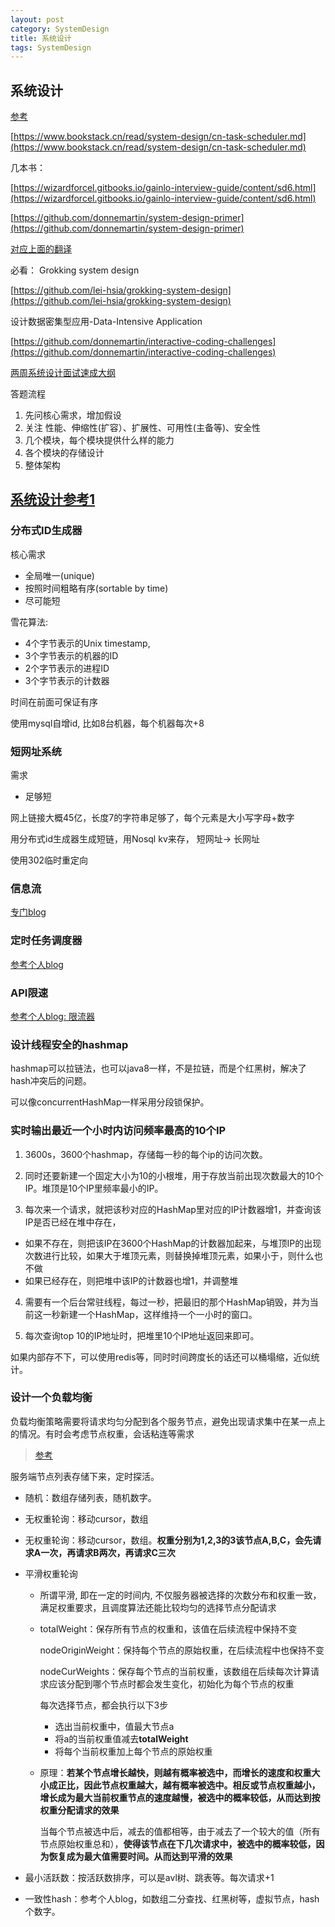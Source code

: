```yaml
---
layout: post
category: SystemDesign
title: 系统设计
tags: SystemDesign
---
```


## 系统设计

[参考](https://soulmachine.gitbooks.io/system-design/content/cn/)

[https://www.bookstack.cn/read/system-design/cn-task-scheduler.md](https://www.bookstack.cn/read/system-design/cn-task-scheduler.md)



几本书：

[https://wizardforcel.gitbooks.io/gainlo-interview-guide/content/sd6.html](https://wizardforcel.gitbooks.io/gainlo-interview-guide/content/sd6.html)

[https://github.com/donnemartin/system-design-primer](https://github.com/donnemartin/system-design-primer)

[对应上面的翻译](https://wizardforcel.gitbooks.io/system-design-primer/content/)

必看： Grokking system design

[https://github.com/lei-hsia/grokking-system-design](https://github.com/lei-hsia/grokking-system-design)

设计数据密集型应用-Data-Intensive Application

[https://github.com/donnemartin/interactive-coding-challenges](https://github.com/donnemartin/interactive-coding-challenges)

[两周系统设计面试速成大纲](https://acecodeinterview.com/2_week_prep/)

答题流程

1. 先问核心需求，增加假设
2. 关注 性能、伸缩性(扩容）、扩展性、可用性(主备等)、安全性
3. 几个模块，每个模块提供什么样的能力
4. 各个模块的存储设计
5. 整体架构

## [系统设计参考1](https://soulmachine.gitbooks.io/system-design/content/cn/tinyurl.html)

### 分布式ID生成器

核心需求

- 全局唯一(unique)
- 按照时间粗略有序(sortable by time)
- 尽可能短

雪花算法: 

- 4个字节表示的Unix timestamp,
- 3个字节表示的机器的ID
- 2个字节表示的进程ID
- 3个字节表示的计数器

时间在前面可保证有序



使用mysql自增id, 比如8台机器，每个机器每次+8

### 短网址系统

需求

- 足够短

网上链接大概45亿，长度7的字符串足够了，每个元素是大小写字母+数字

用分布式id生成器生成短链，用Nosql kv来存， 短网址-> 长网址

使用302临时重定向

### 信息流

[专门blog](https://mafulong.github.io/2020/12/28/Feed%E6%B5%81/)

### 定时任务调度器

[参考个人blog](https://mafulong.github.io/2021/04/06/%E5%AE%9A%E6%97%B6%E5%99%A8/)

### API限速

[参考个人blog: 限流器](https://mafulong.github.io/2021/04/12/%E9%99%90%E6%B5%81%E5%99%A8/)



### 设计线程安全的hashmap

hashmap可以拉链法，也可以java8一样，不是拉链，而是个红黑树，解决了hash冲突后的问题。

可以像concurrentHashMap一样采用分段锁保护。

### 实时输出最近一个小时内访问频率最高的10个IP

1. 3600s，3600个hashmap，存储每一秒的每个ip的访问次数。

2. 同时还要新建一个固定大小为10的小根堆，用于存放当前出现次数最大的10个IP。堆顶是10个IP里频率最小的IP。



3. 每次来一个请求，就把该秒对应的HashMap里对应的IP计数器增1，并查询该IP是否已经在堆中存在，

- 如果不存在，则把该IP在3600个HashMap的计数器加起来，与堆顶IP的出现次数进行比较，如果大于堆顶元素，则替换掉堆顶元素，如果小于，则什么也不做
- 如果已经存在，则把堆中该IP的计数器也增1，并调整堆

4. 需要有一个后台常驻线程，每过一秒，把最旧的那个HashMap销毁，并为当前这一秒新建一个HashMap，这样维持一个一小时的窗口。

5. 每次查询top 10的IP地址时，把堆里10个IP地址返回来即可。

如果内部存不下，可以使用redis等，同时时间跨度长的话还可以桶塌缩，近似统计。

### 设计一个负载均衡

负载均衡策略需要将请求均匀分配到各个服务节点，避免出现请求集中在某一点上的情况。有时会考虑节点权重，会话粘连等需求

> [参考](https://juejin.cn/post/6844903648460292109)

服务端节点列表存储下来，定时探活。

- 随机：数组存储列表，随机数字。

- 无权重轮询：移动cursor，数组

- 无权重轮询：移动cursor，数组。**权重分别为1,2,3的3该节点A,B,C，会先请求A一次，再请求B两次，再请求C三次**

- 平滑权重轮询

  - 所谓平滑, 即在一定的时间内, 不仅服务器被选择的次数分布和权重一致，满足权重要求，且调度算法还能比较均匀的选择节点分配请求

  - totalWeight：保存所有节点的权重和，该值在后续流程中保持不变

    nodeOriginWeight：保持每个节点的原始权重，在后续流程中也保持不变

    nodeCurWeights：保存每个节点的当前权重，该数组在后续每次计算请求应该分配到哪个节点时都会发生变化，初始化为每个节点的权重

    每次选择节点，都会执行以下3步

    - 选出当前权重中，值最大节点a
    - 将a的当前权重值减去**totalWeight**
    - 将每个当前权重加上每个节点的原始权重

  - 原理：**若某个节点增长越快，则越有概率被选中，而增长的速度和权重大小成正比，因此节点权重越大，越有概率被选中。相反或节点权重越小，增长成为最大当前权重节点的速度越慢，被选中的概率较低，从而达到按权重分配请求的效果**

    当每个节点被选中后，减去的值都相等，由于减去了一个较大的值（所有节点原始权重总和），**使得该节点在下几次请求中，被选中的概率较低，因为恢复成为最大值需要时间。从而达到平滑的效果**

- 最小活跃数：按活跃数排序，可以是avl树、跳表等。每次请求+1
- 一致性hash：参考个人blog，如数组二分查找、红黑树等，虚拟节点，hash个数字。
